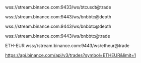 wss://stream.binance.com:9433/ws/btcusdt@trade

wss://stream.binance.com:9443/ws/bnbbtc@depth

wss://stream.binance.com:9443/ws/bnbbtc@depth


wss://stream.binance.com:9443/ws/bnbbtc@trade

ETH-EUR
wss://stream.binance.com:9443/ws/etheur@trade

https://api.binance.com/api/v3/trades?symbol=ETHEUR&limit=1